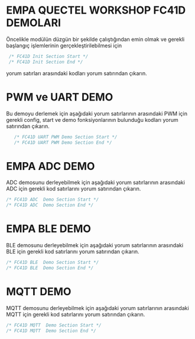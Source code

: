 # EMPA QUECTEL WORKSHOP FC41D DEMOLARI
Öncelikle modülün düzgün bir şekilde çalıştığından emin olmak ve gerekli başlangıç işlemlerinin gerçekleştirilebilmesi için 
  ```c
   /* FC41D Init Section Start */
   /* FC41D Init Section End */
   ```
   yorum satırları arasındaki kodları yorum satırından çıkarın. 
   
# PWM ve UART DEMO

Bu demoyu derlemek için aşağıdaki yorum satırlarının arasındaki PWM için gerekli config, start ve demo fonksiyonlarının bulunduğu kodları yorum satırından çıkarın.
```c
   /* FC41D UART PWM Demo Section Start */
   /* FC41D UART PWM Demo Section End */
```
# EMPA ADC DEMO

ADC demosunu derleyebilmek için aşağıdaki yorum satırlarının arasındaki ADC için gerekli kod satırlarını yorum satırından çıkarın.
```c
/* FC41D ADC  Demo Section Start */
/* FC41D ADC  Demo Section End */
```
# EMPA BLE DEMO

BLE demosunu derleyebilmek için aşağıdaki yorum satırlarının arasındaki BLE için gerekli kod satırlarını yorum satırından çıkarın.
```c
/* FC41D BLE  Demo Section Start */
/* FC41D BLE  Demo Section End */
```
# MQTT DEMO
MQTT demosunu derleyebilmek için aşağıdaki yorum satırlarının arasındaki MQTT için gerekli kod satırlarını yorum satırından çıkarın.
```c
/* FC41D MQTT  Demo Section Start */
/* FC41D MQTT  Demo Section End */
```